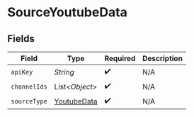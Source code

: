 # SourceYoutubeData


## Fields

| Field                                             | Type                                              | Required                                          | Description                                       |
| ------------------------------------------------- | ------------------------------------------------- | ------------------------------------------------- | ------------------------------------------------- |
| `apiKey`                                          | *String*                                          | :heavy_check_mark:                                | N/A                                               |
| `channelIds`                                      | List\<*Object*>                                   | :heavy_check_mark:                                | N/A                                               |
| `sourceType`                                      | [YoutubeData](../../models/shared/YoutubeData.md) | :heavy_check_mark:                                | N/A                                               |